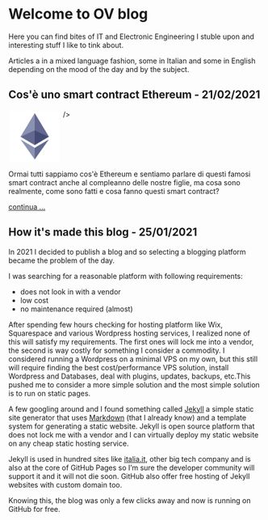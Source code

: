 # Welcome to OV blog

Here you can find bites of IT and Electronic Engineering I stuble upon and interesting stuff I like to tink about.

Articles a in a mixed language fashion, some in Italian and some in English depending on the mood of the day and by the subject.

## Cos'è uno smart contract Ethereum  - 21/02/2021

<img src="/img/ethereum.png" height="100px" style="vertical-align:top;margin:2px"> />

Ormai tutti sappiamo cos'è Ethereum e sentiamo parlare di questi famosi smart contract anche al compleanno delle nostre figlie, ma cosa sono realmente, come sono fatti e cosa fanno questi smart contract?

[continua ...](/a/2021/contratto-smart-ethereum/)

## How it's made this blog - 25/01/2021

In 2021 I decided to publish a blog and so selecting a blogging platform became the problem of the day.

I was searching for a reasonable platform with following requirements:

- does not look in with a vendor
- low cost
- no maintenance required (almost)

After spending few hours checking for hosting platform like Wix, Squarespace and various Wordpress hosting services, I realized none of this will satisfy my requirements. The first ones will lock me into a vendor, the second is way costly for something I consider a commodity. I considered running a Wordpress on a minimal VPS on my own, but this still will require finding the best cost/performance VPS solution, install Wordpress and Databases, deal with plugins, updates, backups, etc.This pushed me to consider a more simple solution and the most simple solution is to run on static pages.

A few googling around and I found something called [Jekyll](https://jekyllrb.com/) a simple static site generator that uses [Markdown](https://www.markdownguide.org/) (that I already know) and a template system for generating a static website. Jekyll is open source platform that does not lock me with a vendor and I can virtually deploy my static website on any cheap static hosting service.

Jekyll is used in hundred sites like [italia.it](developers.italia.it), other big tech company and is also at the core of GitHub Pages so I’m sure the developer community will support it and it will not die soon. GitHub also offer free hosting of Jekyll websites with custom domain too.

Knowing this, the blog was only a few clicks away and now is running on GitHub for free.

